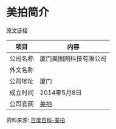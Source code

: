 # 美拍简介

[原文链接]()

|项目|内容|
|-----|-----|
|公司名称|厦门美图网科技有限公司|
|外文名称||
|公司地址|厦门|
|成立时间|2014年5月8日|
|公司官网|[美拍](http://www.meipai.com/)|

资料来源: 
[百度百科-美拍](https://baike.baidu.com/item/%E7%BE%8E%E6%8B%8D/6038737?fr=aladdin)